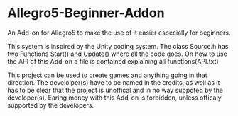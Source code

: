 # Allegro5-Beginner-Addon
An Add-on for Allegro5 to make the use of it easier especially for beginners.

This system is inspired by the Unity coding system.
The class Source.h has two Functions Start() and Update() where all the code goes.
On how to use the API of this Add-on a file is contained explaining all functions(API.txt)

This project can be used to create games and anything going in that direction.
The develolper(s) have to be named in the credits, as well as it has to be clear that the project is unoffical
and in no way suppoted by the developer(s).
Earing money with this Add-on is forbidden, unless officaly supported by the developers.
